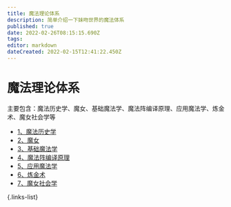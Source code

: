 ```yaml
---
title: 魔法理论体系
description: 简单介绍一下妹吻世界的魔法体系
published: true
date: 2022-02-26T08:15:15.690Z
tags: 
editor: markdown
dateCreated: 2022-02-15T12:41:22.450Z
---
```


# 魔法理论体系
主要包含：魔法历史学、魔女、基础魔法学、魔法阵编译原理、应用魔法学、炼金术、魔女社会学等

- [1、魔法历史学](/魔法理论体系/魔法历史学)
- [2、魔女](/魔法理论体系/魔女)
- [3、基础魔法学](/魔法理论体系/基础魔法学)
- [4、魔法阵编译原理](/魔法理论体系/魔法阵编译原理)
- [5、应用魔法学](/魔法理论体系/应用魔法学)
- [6、炼金术](/魔法理论体系/炼金术)
- [7、魔女社会学](/魔法理论体系/魔女社会学)

{.links-list}
